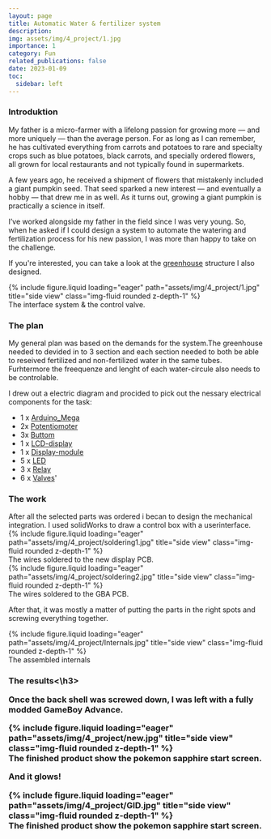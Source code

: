 ```yaml
---
layout: page
title: Automatic Water & fertilizer system
description: 
img: assets/img/4_project/1.jpg
importance: 1
category: Fun
related_publications: false
date: 2023-01-09
toc:
  sidebar: left
---
```


<h3>Introduktion</h3>
My father is a micro-farmer with a lifelong passion for growing more — and more uniquely — than the average person. For as long as I can remember, he has cultivated everything from carrots and potatoes to rare and specialty crops such as blue potatoes, black carrots, and specially ordered flowers, all grown for local restaurants and not typically found in supermarkets.

A few years ago, he received a shipment of flowers that mistakenly included a giant pumpkin seed. That seed sparked a new interest — and eventually a hobby — that drew me in as well. As it turns out, growing a giant pumpkin is practically a science in itself.

I’ve worked alongside my father in the field since I was very young. So, when he asked if I could design a system to automate the watering and fertilization process for his new passion, I was more than happy to take on the challenge.

If you're interested, you can take a look at the [greenhouse](/projects/5_project/) structure I also designed. 

<div class="row">
    <div class="col-sm mt-3 mt-md-0">
        {% include figure.liquid loading="eager" path="assets/img/4_project/1.jpg" title="side view" class="img-fluid rounded z-depth-1" %}
    </div>
</div>
<div class="caption">
    The interface system & the control valve. 
</div>

<h3>The plan</h3>
My general plan was based on the demands for the system.The greenhouse needed to devided in to 3 section and each section needed to both be able to reseived fertilized and non-fertilized water in the same tubes. Furhtermore the freequenze and lenght of each water-circule also needs to be controlable.

I drew out a electric diagram and procided to pick out the nessary electrical components for the task:

- 1 x [Arduino_Mega](https://ardustore.dk/produkt/arduino-mega-r3-atmega2560-klon-udviklingsboard?srsltid=AfmBOooNGh_wQvUZbswxB2U4urcqqyEFGALF5rxIryue8lOSzxwg-Z_N)
- 2x [Potentiomoter](https://ardustore.dk/produkt/taper-potmeter)
- 3x [Buttom](http://ardustore.dk/produkt/push-button-pbs-110)
- 1 x [LCD-display](https://ardustore.dk/produkt/16x2-lcd-display-module-blaa)
- 1 x [Display-module](https://ardustore.dk/produkt/display-module-iic-i2c-twi-sp%e2%80%8b%e2%80%8bi-serial-interface)
- 5 x [LED](https://ardustore.dk/produkt/flashing-led-5mm)
- 3 x [Relay](https://ardustore.dk/produkt/optokobler-relae-2-kanal-5v-low-high-module)
- 6 x [Valves](https://arduinotech.dk/shop/solenoid-valve-ac-230v-1-2-straight/?gad_source=1&gad_campaignid=17511696673&gbraid=0AAAAAChom3K2wbgz2aAM3_1Pc-R-oC1uz&gclid=Cj0KCQjw-NfDBhDyARIsAD-ILeCGCwEKkrLYaP_m81hQu3e6KZqgPDZpZA3u_LxhT24rYG5CSJOJpDMaArVsEALw_wcB)'


<h3>The work</h3>
After all the selected parts was ordered i becan to design the mechanical integration. I used solidWorks to draw a control box with a userinterface. 

<div class="row">
    <div class="col-sm mt-3 mt-md-0">
        {% include figure.liquid loading="eager" path="assets/img/4_project/soldering1.jpg" title="side view" class="img-fluid rounded z-depth-1" %}
    </div>
</div>
<div class="caption">
    The wires soldered to the new display PCB.
</div>

<div class="row">
    <div class="col-sm mt-3 mt-md-0">
        {% include figure.liquid loading="eager" path="assets/img/4_project/soldering2.jpg" title="side view" class="img-fluid rounded z-depth-1" %}
    </div>
</div>
<div class="caption">
    The wires soldered to the GBA PCB.
</div>

After that, it was mostly a matter of putting the parts in the right spots and screwing everything together.

<div class="row">
    <div class="col-sm mt-3 mt-md-0">
        {% include figure.liquid loading="eager" path="assets/img/4_project/Internals.jpg" title="side view" class="img-fluid rounded z-depth-1" %}
    </div>
</div>
<div class="caption">
    The assembled internals 
</div>

<h3>The results<\h3>

Once the back shell was screwed down, I was left with a fully modded GameBoy Advance.

<div class="row">
    <div class="col-sm mt-3 mt-md-0">
        {% include figure.liquid loading="eager" path="assets/img/4_project/new.jpg" title="side view" class="img-fluid rounded z-depth-1" %}
    </div>
</div>
<div class="caption">
    The finished product show the pokemon sapphire start screen.  
</div>

And it glows!

<div class="row">
    <div class="col-sm mt-3 mt-md-0">
        {% include figure.liquid loading="eager" path="assets/img/4_project/GID.jpg" title="side view" class="img-fluid rounded z-depth-1" %}
    </div>
</div>
<div class="caption">
    The finished product show the pokemon sapphire start screen.  
</div>

